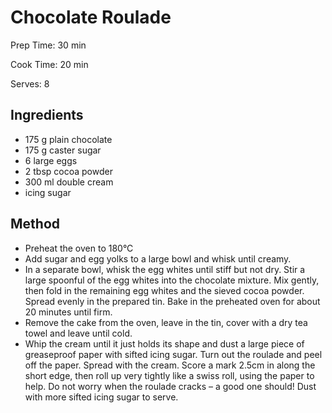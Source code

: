 # Chocolate Roulade

Prep Time: 30 min

Cook Time: 20 min

Serves: 8
## Ingredients
* 175 g plain chocolate
* 175 g caster sugar
* 6 large eggs
* 2 tbsp cocoa powder
* 300 ml double cream
* icing sugar


## Method
* Preheat the oven to 180°C
* Add sugar and egg yolks to a large bowl and whisk until creamy.
* In a separate bowl, whisk the egg whites until stiff but not dry. Stir a large spoonful of the egg whites into the chocolate mixture. Mix gently, then fold in the remaining egg whites and the sieved cocoa powder. Spread evenly in the prepared tin. Bake in the preheated oven for about 20 minutes until firm.
* Remove the cake from the oven, leave in the tin, cover with a dry tea towel and leave until cold.
* Whip the cream until it just holds its shape and dust a large piece of greaseproof paper with sifted icing sugar. Turn out the roulade and peel off the paper. Spread with the cream. Score a mark 2.5cm in along the short edge, then roll up very tightly like a swiss roll, using the paper to help. Do not worry when the roulade cracks – a good one should! Dust with more sifted icing sugar to serve.
